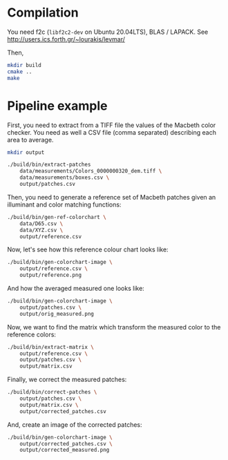 # Compilation

You need f2c (`libf2c2-dev` on Ubuntu 20.04LTS), BLAS / LAPACK. See
http://users.ics.forth.gr/~lourakis/levmar/

Then,

```bash
mkdir build
cmake ..
make
```

# Pipeline example

First, you need to extract from a TIFF file the values of the Macbeth 
color checker. You need as well a CSV file (comma separated) describing
each area to average.

```bash
mkdir output

./build/bin/extract-patches
    data/measurements/Colors_0000000320_dem.tiff \
    data/measurements/boxes.csv \
    output/patches.csv
```

Then, you need to generate a reference set of Macbeth patches given an
illuminant and color matching functions:

```bash
./build/bin/gen-ref-colorchart \
    data/D65.csv \
    data/XYZ.csv \
    output/reference.csv
```

Now, let's see how this reference colour chart looks like:

```bash
./build/bin/gen-colorchart-image \
    output/reference.csv \
    output/reference.png
```

And how the averaged measured one looks like:

```bash
./build/bin/gen-colorchart-image \
    output/patches.csv \
    output/orig_measured.png
```

Now, we want to find the matrix which transform the measured color to
the reference colors:

```bash
./build/bin/extract-matrix \
    output/reference.csv \
    output/patches.csv \
    output/matrix.csv
```

Finally, we correct the measured patches:

```bash
./build/bin/correct-patches \
    output/patches.csv \
    output/matrix.csv \
    output/corrected_patches.csv
```

And, create an image of the corrected patches:

```bash
./build/bin/gen-colorchart-image \
    output/corrected_patches.csv \
    output/corrected_measured.png
```
